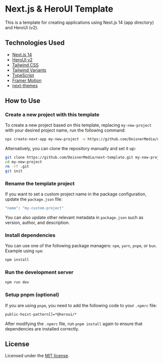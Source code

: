 # Next.js & HeroUI Template

This is a template for creating applications using Next.js 14 (app directory) and HeroUI (v2).

## Technologies Used

- [Next.js 14](https://nextjs.org/docs/getting-started)
- [HeroUI v2](https://heroui.com/)
- [Tailwind CSS](https://tailwindcss.com/)
- [Tailwind Variants](https://tailwind-variants.org)
- [TypeScript](https://www.typescriptlang.org/)
- [Framer Motion](https://www.framer.com/motion/)
- [next-themes](https://github.com/pacocoursey/next-themes)

## How to Use

### Create a new project with this template

To create a new project based on this template, replacing `my-new-project` with your desired project name, run the following command:

```bash
npx create-next-app my-new-project -e https://github.com/DeisnerMedia/next-template
```

Alternatively, you can clone the repository manually and set it up:

```bash
git clone https://github.com/DeisnerMedia/next-template.git my-new-project
cd my-new-project
rm -rf .git
git init
```

### Rename the template project

If you want to set a custom project name in the package configuration, update the `package.json` file:

```bash
"name": "my-custom-project"
```

You can also update other relevant metadata in `package.json` such as version, author, and description.

### Install dependencies

You can use one of the following package managers: `npm`, `yarn`, `pnpm`, or `bun`. Example using `npm`:

```bash
npm install
```

### Run the development server

```bash
npm run dev
```

### Setup pnpm (optional)

If you are using `pnpm`, you need to add the following code to your `.npmrc` file:

```bash
public-hoist-pattern[]=*@heroui/*
```

After modifying the `.npmrc` file, run `pnpm install` again to ensure that dependencies are installed correctly.

## License

Licensed under the [MIT license](https://github.com/DeisnerMedia/next-template/blob/main/LICENSE).


